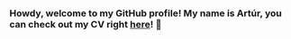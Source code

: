 ### Howdy, welcome to my GitHub profile! My name is Artúr, you can check out my CV right [here](https://github.com/arturfriedrich/arturfriedrich/files/12743335/Artur_Friedrich_CV.pdf)! 🤠


